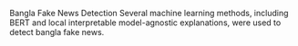 Bangla Fake News Detection
Several machine learning methods, including BERT and local interpretable model-agnostic explanations, were used to detect bangla fake news.
